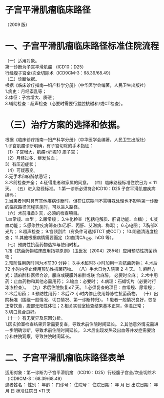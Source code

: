 # 子宫平滑肌瘤临床路径  
（2009 版）  
# 一、子宫平滑肌瘤临床路径标准住院流程  
（一）适用对象。  
第一诊断为子宫平滑肌瘤 （ICD10：D25）  
行经腹子宫全/次全切除术（ICD9CM-3：68.39/68.49）  
（二）诊断依据。  
根据《临床诊疗指南—妇产科学分册》（中华医学会编著，人民卫生出版社）  
1.病史：月经紊乱等；  
2.体征：子宫增大、质硬；  
3.辅助检查：超声检查（必要时需要行盆腔核磁和/或CT检查）。  
# （三）治疗方案的选择和依据。  
根据《临床诊疗指南—妇产科学分册》（中华医学会编著，人民卫生出版社）  
1.子宫肌瘤诊断明确，有子宫切除的手术指征：  
（1）子宫增大，肌瘤≥妊娠10 周子宫；  
（2）月经过多、继发贫血；  
3）有压迫症状；  
（4）可疑恶变。  
2.无手术和麻醉禁忌证；  
3.术前检查齐全； 4.征得患者和家属的同意。 （四）临床路径标准住院日为${\leqslant}11$ 天。 （五）进入路径标准。 1.第一诊断必须符合ICD10：D25 子宫平滑肌瘤疾病编码；  
2.当患者同时具有其他疾病诊断时，但在住院期间不需特殊处理也不影响第一诊断的临床路径流程实施时，可以进入路径。  
（六）术前准备3 天，必须的检查项目。  
1.血常规、血型； 2.尿常规； 3.生化检查（包括电解质、肝肾功能、血糖）；   4.凝血功能； 5.感染性疾病筛查(如乙肝、丙肝、艾滋病、梅毒)； 6.心电图； 7.胸部X 光片； 8.超声检查； 9.宫颈刮片（有条件可选择TCT 或CCT）； 10.阴道清洁度检查； 11.其他根据病情需要而定（如血清$\mathrm{CA}_{125}$、hCG 等）。  
（七）预防性抗菌药物选择与使用时机。  
1.按《抗菌药物临床应用指导原则》（卫医发〔2004〕285号）应用预防性抗菌药物；  
2.预防性用药时间为术前30 分钟； 3.手术超时3 小时加用一次抗菌药物； 4.术后72 小时内停止使用预防性抗菌药物。 （八）手术日为入院第 2-4 天。 1. 麻醉方式：请麻醉科医师会诊，腰麻或硬膜外麻醉或联 合麻醉，   必要时全麻； 2.术中用药：止血药物和其他必需用药； 3.输血：必要时； 4.病理：石蜡切片（必要时行冰冻检查）。 （九）术后住院恢复$\leqslant\!7$ 天。 1.必须复查的项目：血常规、尿常规；  2.术后用药； 3.预防性用药：术后72 小时内停止使用静脉性抗菌药物。 （十）出院标准（围绕一般情况、切口情况、第一诊断转归）。 1.患者一般情况良好，恢复正常饮食，腹部无阳性体征；2.相关实验室检查结果基本正常，体温正常；  
3.切口愈合良好。  
（十一）有无变异及原因分析。  
1.因实验室检查结果异常需要复查，导致术前住院时间延长。 2.其他意外情况需进一步明确诊断，导致术前住院时间延长。 3.术后出现发热及出血等并发症需要治疗和住院观察，导致住院时间延长。  
# 二、子宫平滑肌瘤临床路径表单  
适用对象：第一诊断为子宫平滑肌瘤 （ICD10：D25）行经腹子宫全/次全切除术（ICD9CM-3：68.39/68.49）  
患者姓名：           性别：    年龄：    门诊号：       住院号：       住院日期：   年  月  日 出院日期：   年  月   日  标准住院日 ≤11 天  
